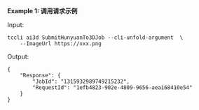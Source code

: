 **Example 1: 调用请求示例**



Input: 

```
tccli ai3d SubmitHunyuanTo3DJob --cli-unfold-argument  \
    --ImageUrl https://xxx.png
```

Output: 
```
{
    "Response": {
        "JobId": "1315932989749215232",
        "RequestId": "1efb4823-902e-4809-9656-aea168410e54"
    }
}
```

